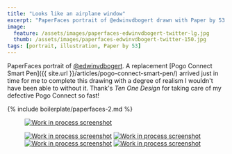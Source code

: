 ```yaml
---
title: "Looks like an airplane window"
excerpt: "PaperFaces portrait of @edwinvdbogert drawn with Paper by 53 on an iPad."
image: 
  feature: /assets/images/paperfaces-edwinvdbogert-twitter-lg.jpg
  thumb: /assets/images/paperfaces-edwinvdbogert-twitter-150.jpg
tags: [portrait, illustration, Paper by 53]
---
```


PaperFaces portrait of [@edwinvdbogert](http://twitter.com/edwinvdbogert). A replacement [Pogo Connect Smart Pen]({{ site.url }}/articles/pogo-connect-smart-pen/) arrived just in time for me to complete this drawing with a degree of realism I wouldn't have been able to without it. Thank's *Ten One Design* for taking care of my defective Pogo Connect so fast!

{% include boilerplate/paperfaces-2.md %}

<figure>
	<a href="{{ site.url }}/assets/images/paperfaces-edwinvdbogert-process-1-lg.jpg"><img src="{{ site.url }}/assets/images/paperfaces-edwinvdbogert-process-1-600.jpg" alt="Work in process screenshot"></a>
</figure>

<figure class="half">
	<a href="{{ site.url }}/assets/images/paperfaces-edwinvdbogert-process-2-lg.jpg"><img src="{{ site.url }}/assets/images/paperfaces-edwinvdbogert-process-2-600.jpg" alt="Work in process screenshot"></a>
	<a href="{{ site.url }}/assets/images/paperfaces-edwinvdbogert-process-3-lg.jpg"><img src="{{ site.url }}/assets/images/paperfaces-edwinvdbogert-process-3-600.jpg" alt="Work in process screenshot"></a>
	<a href="{{ site.url }}/assets/images/paperfaces-edwinvdbogert-process-4-lg.jpg"><img src="{{ site.url }}/assets/images/paperfaces-edwinvdbogert-process-4-600.jpg" alt="Work in process screenshot"></a>
	<a href="{{ site.url }}/assets/images/paperfaces-edwinvdbogert-process-5-lg.jpg"><img src="{{ site.url }}/assets/images/paperfaces-edwinvdbogert-process-5-600.jpg" alt="Work in process screenshot"></a>
</figure>